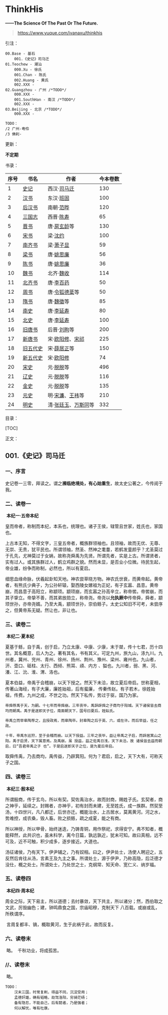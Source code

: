 # ThinkHis

**——The Science Of The Past Or The Future.**

> https://www.yuque.com/ivanaxu/thinkhis

引注：

```
00.Base - 基石
    001.《史记》司马迁
01.Teochew - 潮汕
    000.Xu - 徐氏
    001.Chan - 陈氏
    002.Huang - 黄氏
    002.XXX - 
02.Guangzhou - 广州 /*TODO*/
    000.XXX - 
    001.SouthHan - 南汉 /*TODO*/
    002.XXX - 
03.Beijing - 北京 /*TODO*/
    000.XXX - 

TODO：
/2 广州-粤伶
/3 佛刹-

```

更新：

**不定期**

书录：

| 序号 | 书名                                              | 作者                                                         | 今本卷数 |
| ---- | ------------------------------------------------- | ------------------------------------------------------------ | -------- |
| 1    | [史记](https://baike.baidu.com/item/史记/254522)  | 西汉·[司马迁](https://baike.baidu.com/item/司马迁/65648)     | 130      |
| 2    | [汉书](https://baike.baidu.com/item/汉书)         | 东汉·[班固](https://baike.baidu.com/item/班固/81828)         | 100      |
| 3    | [后汉书](https://baike.baidu.com/item/后汉书)     | 南朝·[范晔](https://baike.baidu.com/item/范晔/5078942)       | 120      |
| 4    | [三国志](https://baike.baidu.com/item/三国志)     | 西晋·[陈寿](https://baike.baidu.com/item/陈寿/5816)          | 65       |
| 5    | [晋书](https://baike.baidu.com/item/晋书)         | 唐·[房玄龄](https://baike.baidu.com/item/房玄龄)等           | 130      |
| 6    | [宋书](https://baike.baidu.com/item/宋书)         | 梁·[沈约](https://baike.baidu.com/item/沈约)                 | 100      |
| 7    | [南齐书](https://baike.baidu.com/item/南齐书)     | 梁·[萧子显](https://baike.baidu.com/item/萧子显)             | 59       |
| 8    | [梁书](https://baike.baidu.com/item/梁书)         | 唐·[姚思廉](https://baike.baidu.com/item/姚思廉)             | 56       |
| 9    | [陈书](https://baike.baidu.com/item/陈书)         | 唐·[姚思廉](https://baike.baidu.com/item/姚思廉)             | 36       |
| 10   | [魏书](https://baike.baidu.com/item/魏书)         | 北齐·[魏收](https://baike.baidu.com/item/魏收)               | 114      |
| 11   | [北齐书](https://baike.baidu.com/item/北齐书)     | 唐·[李百药](https://baike.baidu.com/item/李百药)             | 50       |
| 12   | [周书](https://baike.baidu.com/item/周书)         | 唐·[令狐德棻](https://baike.baidu.com/item/令狐德棻)等       | 50       |
| 13   | [隋书](https://baike.baidu.com/item/隋书)         | 唐·[魏徵](https://baike.baidu.com/item/魏徵)等               | 85       |
| 14   | [南史](https://baike.baidu.com/item/南史)         | 唐·[李延寿](https://baike.baidu.com/item/李延寿/2189055)     | 80       |
| 15   | [北史](https://baike.baidu.com/item/北史)         | 唐·[李延寿](https://baike.baidu.com/item/李延寿/2189055)     | 100      |
| 16   | [旧唐书](https://baike.baidu.com/item/旧唐书)     | 后晋·[刘昫](https://baike.baidu.com/item/刘昫)等             | 200      |
| 17   | [新唐书](https://baike.baidu.com/item/新唐书)     | 宋·[欧阳修](https://baike.baidu.com/item/欧阳修/127825)、[宋祁](https://baike.baidu.com/item/宋祁) | 225      |
| 18   | [旧五代史](https://baike.baidu.com/item/旧五代史) | 宋·[薛居正](https://baike.baidu.com/item/薛居正)等           | 150      |
| 19   | [新五代史](https://baike.baidu.com/item/新五代史) | 宋·[欧阳修](https://baike.baidu.com/item/欧阳修)             | 74       |
| 20   | [宋史](https://baike.baidu.com/item/宋史)         | 元·[脱脱](https://baike.baidu.com/item/脱脱)等               | 496      |
| 21   | [辽史](https://baike.baidu.com/item/辽史)         | 元·[脱脱](https://baike.baidu.com/item/脱脱)等               | 116      |
| 22   | [金史](https://baike.baidu.com/item/金史)         | 元·[脱脱](https://baike.baidu.com/item/脱脱)等               | 135      |
| 23   | [元史](https://baike.baidu.com/item/元史/2859504) | 明·[宋濂](https://baike.baidu.com/item/宋濂)、[王袆](https://baike.baidu.com/item/王袆)等 | 210      |
| 24   | [明史](https://baike.baidu.com/item/明史/1702588) | 清·[张廷玉](https://baike.baidu.com/item/张廷玉/234347)、[万斯同](https://baike.baidu.com/item/万斯同)等 | 332      |

目录：

[TOC]

正文：

## 001.《史记》司马迁

###  一、序言

​		史记卷一三零，拜读之。谓之**濒临绝境处，有心始重生**，故太史公著之，今传阅于我。

###	二、读卷一

​		**本纪一·五帝本纪**

​		皇而帝者，称制而本纪，本系也，统理也。诸子王侯，辖管且世家，姓氏也，家国也。

​		上古本无知，不得文字，三皇五帝者，概族群领袖也。且领袖，故而无优、无尊、无崇、无贵，犹平民也。所谓领袖，然圣、然神之耄耋，若鹤发童颜乎？尤圣莫过于孔先，尤神莫过于女娲，故称尧舜禹为先贤。所谓先者，实是上古。所谓贤者，实有过人。或其族群过人，鹤立鸡群之貌。然而未显，是否业小位微。待民生起，帝业雄，纷争而称制，必然也，所以有夏启。

​		细思血缘命脉，伏羲起卦知天地。神农尝草晓方物。神农氏世衰，而黄帝起。黄帝者，有熊氏少典子，为公孙轩辕，娶西陵女嫘祖为正妃，有子玄嚣、昌意。黄帝崩，而昌意子高阳立，称颛顼。颛顼崩，而玄嚣之孙高辛立，称帝喾。帝喾崩，而其子挚立。帝挚不善，而其弟放勋立，称帝尧。帝尧以**允执厥中**传帝舜，舜者，颛顼世孙，亦帝尧婿。乃至大禹，颛顼世孙，崇伯鲧子。太史公知旧不可考，未尝序之，但黄帝系无疑。然让也，非让也。

###	三、读卷二

​		**本纪二·夏本纪**

​		夏基于鲧，自于禹，创于启，乃立太康、中康、少康，末于桀，传十七君，历十四世。其名概意，后人为之。著有其名，书有其义。可定九州，旅九山，涤九川。九州者，冀州、兖州、青州、徐州、扬州、荆州、豫州、梁州、雍州也。九山者，汧、壶口、砥柱、太行、西倾、熊耳、頉、内方 、獈也。九川者，弱、黑、河、瀁、江、沇、淮、渭、洛也。

​		夏本伯益，帝禹于会稽崩，以天下授之。然天下未洽，故立夏后帝启。世称夏相，传著山海经，有子大廉，廉姓始祖，后有蜚廉， 传秦传赵。有子若木，徐姓始祖，传费。九州之成，不世之功。然天下私传，势过于驱，国乃为家。

```
帝舜荐禹于天，为嗣。十七年而帝舜崩。三年丧毕，禹辞辟舜之子商均于阳城。天下诸侯皆去商均而朝禹。禹于是遂即天子位，南面朝天下，国号曰夏后，姓姒氏。

帝禹立而举皋陶荐之，且授政焉，而皋陶卒。封皋陶之后于英、六，或在许。而后举益，任之政。

十年，帝禹东巡狩，至于会稽而崩。以天下授益。三年之丧毕，益让帝禹之子启，而辟居箕山之阳。禹子启贤，天下属意焉。及禹崩，虽 授益，益之佐禹日浅，天下未洽。故 诸侯皆去益而朝启，曰“吾君帝禹之子 也”。于是启遂即天子之位，是为夏后帝启。
```

​		取舜传禹，乃去商均，禹传益，乃辟箕阳。何为？君启，启之，天下大有，可称天子之国。

###	四、读卷三

​		**本纪三·殷本纪**

​		所谓殷商，传于玄鸟，所以有契。契佐禹治水，故而封商，赐姓子氏。玄契者，商之神乎，延续之。封赐者，亦神乎，初有封而未建，无至姓氏，成一族群。然契至汤，十四世兴，凡八都迁，后世亦迁。概能治水，上古居水，莫离黄河。河之水，势难控，成农桑，毁人畜。败之损鲧，疏之成夏，能之有商。

​		所以神授，所以甲骨，始终迷迭，乃铸青铜，用作祭祀，求得安宁。弗不知者，概能释然，此共识也，虽未科学，离今日篇，孰远孰近，犹未可知。故曰真相，远不可及，近不可触，积少成多，逐步接近。大道也。

​		汤征诸侯，乃有天下。伊尹辅之，乃有奴相。曰之，伊尹处士，汤使人聘迎之，五反然后肯往从汤，言素王及九主之事。所谓处士，源于伊尹，乃称高隐，后泛德才没仕，概之处士。所谓处士，乃处世之士，克纲常、知天命、宽仁义、纳岁福。

###	五、读卷四

​		**本纪四·周本纪**		

​		周全之际，天下易主，所以道德；去纣暴敛，天下共主，所以诸分；然，西伯取之文武，厉毁幽色；建，钟鸣鼎食之国，宗庙昭穆，克制天下 八百载。或崩或乱，所秩谓序。

​		言周复都丰、镐，概取黄河，生于此祸于此，故而反复。

###	六、读卷末

​		略。
​        千秋功业，将成孤苦。

###	//、读卷末

​		略。

```
TODO：
    汉末三国，时常复刷，得益不同，沉淀受用；
    孟德奸雄，确有韬略，劫驾洛阳，穷骑茫砀；
    备有隐忍，不能自己，后有懿者，乃是强者；
    何以解忧，唯有杜康。    
```

